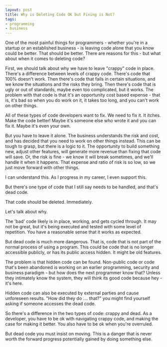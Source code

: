 ```yaml
---
layout: post
title: Why is Deleting Code OK but Fixing is Not?
tags:
- programming
- business
---
```

One of the most painful things for programmers - whether you're in a startup or an established business - is leaving code alone that you know could be better. That should be better.  There are reasons for this - but what about when it comes to deleting code?

First, we should talk about why we have to leave "crappy" code in place.  There's a difference between levels of crappy code.  There's code that 100% doesn't work. Then there's code that fails in certain situations, and we know the situations and the risks they bring. Then there's code that is ugly or out of standards, maybe even too complicated, but it works.  The problem with that code is that it's an opportunity cost based expense - that is, it's bad so when you do work on it, it takes too long, and you can't work on other things.

All of these types of code developers want to fix. We need to fix it. It itches.  Make the code better! Maybe it's someone else who wrote it and you can fix it. Maybe it's even your own.  

But you have to leave it alone.  The business understands the risk and cost, and has decided that you need to work on other things instead.  This can be tough to grasp, but there is a logic to it.  The opportunity to build something new, adjust other features, will generate more revenue than fixing that code will save.  Or, the risk is fine - we know it will break sometimes, and we'll handle it when it happens. That expense and ratio of risk is so low, so we just move forward with other things.

I can understand this. As I progress in my career, I even support this.

But there's one type of code that I still say needs to be handled, and that's dead code.

That code should be deleted.  Immediately.  

Let's talk about why.

The 'bad' code likely is in place, working, and gets cycled through. It may not be great, but it's being executed and tested with some level of repetition.  You have a reasonable sense that it works as expected.

But dead code is much more dangerous.  That is, code that is not part of the normal process of using a program.  This could be code that is no longer accessible publicly, or has its public access hidden.  It might be old features.

The problem is that hidden code can be found. Non-public code or code that's been abandoned is working on an earlier programming, security and business paradigm - but how does the next programmer know that?  Unless they intimately know the system, they will think its good code because hey - it's here.

Hidden code can also be executed by external parties and cause unforeseen results.  "How did they do .... that?" you might find yourself asking if someone accesses the dead code.

So there's a difference in the two types of code: crappy and dead.  As a developer, you have to be ok with navigating crappy code, and making the case for making it better. You also have to be ok when you're overruled.

But dead code you must insist on moving. This is a danger that is never worth the forward progress potentially gained by doing something else.